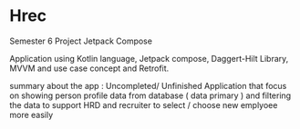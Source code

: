 # Hrec

Semester 6 Project Jetpack Compose

Application using Kotlin language, Jetpack compose, Daggert-Hilt Library, MVVM and use case concept and Retrofit.

summary about the app :
Uncompleted/ Unfinished Application that focus on showing person profile data from database ( data primary ) and filtering the data to support HRD and recruiter to select / choose new emplyoee more easily  
